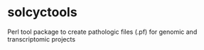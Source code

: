 solcyctools
===========

Perl tool package to create pathologic files (.pf) for genomic and transcriptomic projects
